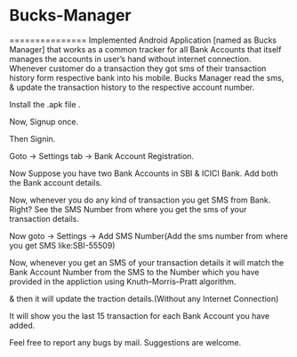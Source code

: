 # Bucks-Manager
===============
Implemented Android Application [named as Bucks Manager] that works as a common tracker for all Bank Accounts that itself manages the accounts in user’s hand without internet connection. Whenever customer do a transaction they got sms of their transaction history form respective bank into his mobile. Bucks Manager read the sms, & update the transaction history to the respective account number.

Install the .apk file .

Now, Signup once.

Then Signin.

Goto -> Settings tab -> Bank Account Registration.

Now Suppose you have two Bank Accounts in SBI & ICICI Bank. Add both the Bank account details.

Now, whenever you do any kind of transaction you get SMS from Bank. Right? See the SMS Number from where you get the sms of your transaction details.

Now goto -> Settings -> Add SMS Number(Add the sms number from where you get SMS like:SBI-55509)

Now, whenever you get an SMS of your transaction details it will match the Bank Account Number from the SMS to the Number which you have provided in the appliction using Knuth–Morris–Pratt algorithm.

& then it will update the traction details.(Without any Internet Connection)

It will show you the last 15 transaction for each Bank Account you have added.

Feel free to report any bugs by mail. Suggestions are welcome.
